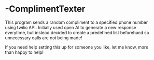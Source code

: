 # -ComplimentTexter
This program sends a random compliment to a specified phone number using twilio API. Initially used open AI to generate a new response everytime, but instead decided to create a predefined list beforehand so unnecessary calls are not being made!

If you need help setting this up for someone you like, let me know, more than happy to help!

